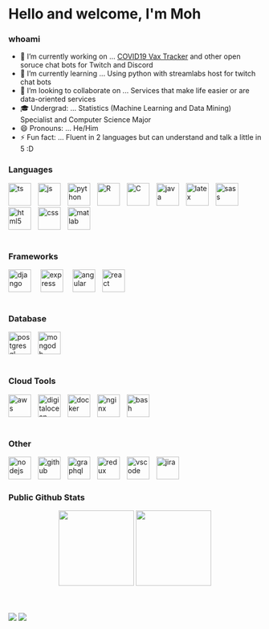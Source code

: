 # Hello and welcome, I'm Moh

### whoami

- 🔭 I’m currently working on ... [COVID19 Vax Tracker](https://covid.mohamedtayeh.com/) and other open soruce chat bots for Twitch and Discord
- 🌱 I’m currently learning ... Using python with streamlabs host for twitch chat bots
- 👯 I’m looking to collaborate on ... Services that make life easier or are data-oriented services
- 🎓 Undergrad: ... Statistics (Machine Learning and Data Mining) Specialist and Computer Science Major
- 😄 Pronouns: ... He/Him
- ⚡ Fun fact: ... Fluent in 2 languages but can understand and talk a little in 5 :D

### Languages

<div style="display: inline_block; margin-top: 15px;">
  <img alt="ts" height="45" width="45" style="margin-right: 10px;" src="https://cdn.jsdelivr.net/gh/devicons/devicon/icons/typescript/typescript-original.svg" />
  <img alt="js" height="45" width="45" style="margin-right: 10px;"  src="https://cdn.jsdelivr.net/gh/devicons/devicon/icons/javascript/javascript-original.svg" />
  <img alt="python" height="45" width="45" style="margin-right: 10px;"  src="https://cdn.jsdelivr.net/gh/devicons/devicon/icons/python/python-original.svg" />
  <img alt="R" height="45" width="45" style="margin-right: 10px;" src="https://cdn.jsdelivr.net/gh/devicons/devicon/icons/r/r-original.svg" />
  <img alt="C" height="45" width="45" style="margin-right: 10px;"  src="https://cdn.jsdelivr.net/gh/devicons/devicon/icons/c/c-original.svg" />
  <img alt="java" height="45" width="45" style="margin-right: 10px;"  src="https://cdn.jsdelivr.net/gh/devicons/devicon/icons/java/java-original-wordmark.svg" />
  <img alt="latex" height="45" width="45" style="margin-right: 10px;"  src="https://cdn.jsdelivr.net/gh/devicons/devicon/icons/latex/latex-original.svg" />
  <img alt="sass" height="45" width="45" style="margin-right: 10px;" src="https://cdn.jsdelivr.net/gh/devicons/devicon/icons/sass/sass-original.svg" />
  <img alt="html5" height="45" width="45" style="margin-right: 10px;"  src="https://cdn.jsdelivr.net/gh/devicons/devicon/icons/html5/html5-original.svg" />
  <img alt="css" height="45" width="45" style="margin-right: 10px;"  src="https://cdn.jsdelivr.net/gh/devicons/devicon/icons/css3/css3-original.svg" />
  <img alt="matlab" height="45" width="45" style="margin-right: 10px;"  src="https://cdn.jsdelivr.net/gh/devicons/devicon/icons/matlab/matlab-original.svg" />
</div>

<br/>

### Frameworks

<div style="display: inline_block; margin-top: 15px;">
  <img alt="django" height="45" width="45" style="margin-right: 15px;"  src="https://cdn.jsdelivr.net/gh/devicons/devicon/icons/django/django-plain-wordmark.svg" />          
  <img alt="express" height="45" width="45" style="margin-right: 15px;"  src="https://cdn.jsdelivr.net/gh/devicons/devicon/icons/express/express-original-wordmark.svg" />
  <img alt="angular" height="45" width="45" style="margin-right: 10px;"  src="https://cdn.jsdelivr.net/gh/devicons/devicon/icons/angularjs/angularjs-original.svg" />  
  <img alt="react" height="45" width="45" style="margin-right: 10px;"  src="https://cdn.jsdelivr.net/gh/devicons/devicon/icons/react/react-original-wordmark.svg" />   
</div>

<br/>

### Database

<div style="display: inline_block; margin-top: 15px;">
 <img alt="postgresql" height="45" width="45" style="margin-right: 10px;"  src="https://cdn.jsdelivr.net/gh/devicons/devicon/icons/postgresql/postgresql-plain-wordmark.svg" />
 <img alt="mongodb" height="45" width="45" style="margin-right: 10px;"  src="https://cdn.jsdelivr.net/gh/devicons/devicon/icons/mongodb/mongodb-original-wordmark.svg" />
</div>

<br/>

### Cloud Tools

<div style="display: inline_block; margin-top: 15px;">
  <img alt="aws" height="45" width="45" style="margin-right: 10px;"  src="https://cdn.jsdelivr.net/gh/devicons/devicon/icons/amazonwebservices/amazonwebservices-original-wordmark.svg" />
  <img alt="digitalocean" height="45" width="45" style="margin-right: 10px;"  src="https://cdn.jsdelivr.net/gh/devicons/devicon/icons/digitalocean/digitalocean-original-wordmark.svg" />
  <img alt="docker" height="45" width="45" style="margin-right: 10px;"  src="https://cdn.jsdelivr.net/gh/devicons/devicon/icons/docker/docker-plain-wordmark.svg" />
  <img alt="nginx" height="45" width="45" style="margin-right: 10px;"  src="https://cdn.jsdelivr.net/gh/devicons/devicon/icons/nginx/nginx-original.svg" />
  <img alt="bash" height="45" width="45" style="margin-right: 10px;"  src="https://cdn.jsdelivr.net/gh/devicons/devicon/icons/bash/bash-plain.svg" />

</div>

<br/>

### Other

<div style="display: inline_block; margin-top: 15px;">
  <img alt="nodejs" height="45" width="45" style="margin-right: 10px;"  src="https://cdn.jsdelivr.net/gh/devicons/devicon/icons/nodejs/nodejs-original.svg" />
  <img alt="github" height="45" width="45" style="margin-right: 10px;" src="https://cdn.jsdelivr.net/gh/devicons/devicon/icons/github/github-original-wordmark.svg" />
  <img alt="graphql" height="45" width="45" style="margin-right: 10px;"  src="https://cdn.jsdelivr.net/gh/devicons/devicon/icons/graphql/graphql-plain-wordmark.svg" />
  <img alt="redux" height="45" width="45" style="margin-right: 10px;" src="https://cdn.jsdelivr.net/gh/devicons/devicon/icons/redux/redux-original.svg" />
  <img alt="vscode" height="45" width="45" style="margin-right: 10px;" src="https://cdn.jsdelivr.net/gh/devicons/devicon/icons/vscode/vscode-original.svg" />
  <img alt="jira" height="45" width="45" style="margin-right: 10px;"  src="https://cdn.jsdelivr.net/gh/devicons/devicon/icons/jira/jira-original-wordmark.svg" />

<br/>

### Public Github Stats

<div align="center">
  <img height="150em" src="https://github-readme-stats.vercel.app/api?username=mohamed-tayeh&show_icons=true&theme=aura_dark&include_all_commits=true&count_private=true"/>
  <img height="150em" src="https://github-readme-stats.vercel.app/api/top-langs/?username=mohamed-tayeh&layout=compact&langs_count=7&theme=aura_dark"/>
</div>

<br/>
<br/>

<div style="display: inline_block"><br>
  <a href = "mailto:mohamedntayeh@gmail.com"><img src="https://img.shields.io/badge/-Gmail-%23333?style=for-the-badge&logo=gmail&logoColor=white" target="_blank"></a>
  <a href="https://www.linkedin.com/in/mohamed-tayeh/?originalSubdomain=ca" target="_blank"><img src="https://img.shields.io/badge/-LinkedIn-%230077B5?style=for-the-badge&logo=linkedin&logoColor=white" target="_blank"></a> 
</div>
